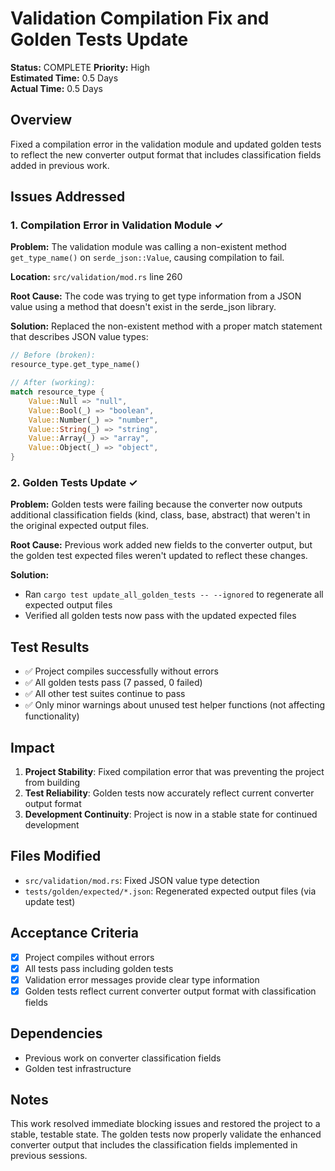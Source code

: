 # Validation Compilation Fix and Golden Tests Update

**Status:** COMPLETE
**Priority:** High  
**Estimated Time:** 0.5 Days  
**Actual Time:** 0.5 Days

## Overview
Fixed a compilation error in the validation module and updated golden tests to reflect the new converter output format that includes classification fields added in previous work.

## Issues Addressed

### 1. Compilation Error in Validation Module ✓
**Problem:** The validation module was calling a non-existent method `get_type_name()` on `serde_json::Value`, causing compilation to fail.

**Location:** `src/validation/mod.rs` line 260

**Root Cause:** The code was trying to get type information from a JSON value using a method that doesn't exist in the serde_json library.

**Solution:** Replaced the non-existent method with a proper match statement that describes JSON value types:

```rust
// Before (broken):
resource_type.get_type_name()

// After (working):
match resource_type {
    Value::Null => "null",
    Value::Bool(_) => "boolean", 
    Value::Number(_) => "number",
    Value::String(_) => "string",
    Value::Array(_) => "array",
    Value::Object(_) => "object",
}
```

### 2. Golden Tests Update ✓
**Problem:** Golden tests were failing because the converter now outputs additional classification fields (kind, class, base, abstract) that weren't in the original expected output files.

**Root Cause:** Previous work added new fields to the converter output, but the golden test expected files weren't updated to reflect these changes.

**Solution:** 
- Ran `cargo test update_all_golden_tests -- --ignored` to regenerate all expected output files
- Verified all golden tests now pass with the updated expected files

## Test Results
- ✅ Project compiles successfully without errors
- ✅ All golden tests pass (7 passed, 0 failed)
- ✅ All other test suites continue to pass
- ✅ Only minor warnings about unused test helper functions (not affecting functionality)

## Impact
1. **Project Stability**: Fixed compilation error that was preventing the project from building
2. **Test Reliability**: Golden tests now accurately reflect current converter output format
3. **Development Continuity**: Project is now in a stable state for continued development

## Files Modified
- `src/validation/mod.rs`: Fixed JSON value type detection
- `tests/golden/expected/*.json`: Regenerated expected output files (via update test)

## Acceptance Criteria
- [x] Project compiles without errors
- [x] All tests pass including golden tests
- [x] Validation error messages provide clear type information
- [x] Golden tests reflect current converter output format with classification fields

## Dependencies
- Previous work on converter classification fields
- Golden test infrastructure

## Notes
This work resolved immediate blocking issues and restored the project to a stable, testable state. The golden tests now properly validate the enhanced converter output that includes the classification fields implemented in previous sessions.
